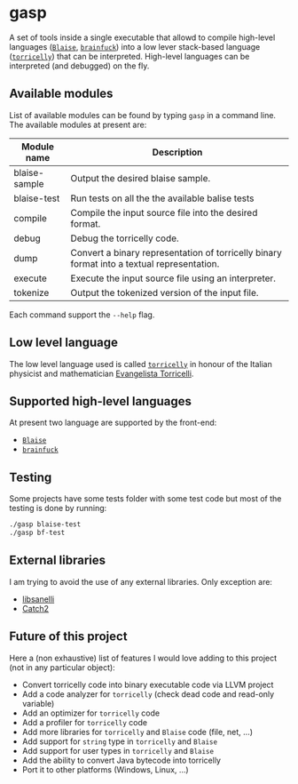 # gasp
A set of tools inside a single executable that allowd to compile high-level languages ([`Blaise`](blaise-lang/docs/README.md), [`brainfuck`](https://gist.github.com/roachhd/dce54bec8ba55fb17d3a)) into a low lever stack-based language ([`torricelly`](torricelly-lang/docs/README.md)) that can be interpreted. High-level languages can be interpreted (and debugged) on the fly.

## Available modules
List of available modules can be found by typing `gasp` in a command line.
The available modules at present are:

| Module name | Description |
| --- | --- |
| blaise-sample | Output the desired blaise sample. |
| blaise-test | Run tests on all the the available balise tests |
| compile | Compile the input source file into the desired format. |
| debug | Debug the torricelly code. |
| dump | Convert a binary representation of torricelly binary format into a textual representation. |
| execute | Execute the input source file using an interpreter. |
| tokenize | Output the tokenized version of the input file. |

Each command support the `--help` flag.

## Low level language
The low level language used is called [`torricelly`](torricelly-lang/docs/README.md) in honour of the Italian physicist and mathematician [Evangelista Torricelli](https://en.wikipedia.org/wiki/Evangelista_Torricelli). 

## Supported high-level languages
At present two language are supported by the front-end:
- [`Blaise`](blaise-lang/docs/README.md)
- [`brainfuck`](https://gist.github.com/roachhd/dce54bec8ba55fb17d3a)

## Testing
Some projects have some tests folder with some test code but most of the testing is done by running:

```zsh
./gasp blaise-test
./gasp bf-test
```

## External libraries
I am trying to avoid the use of any external libraries. Only exception are:
- [libsanelli](https://github.com/sanelli/libsanelli)
- [Catch2](https://github.com/catchorg/Catch2)

## Future of this project
Here a (non exhaustive) list of features I would love adding to this project (not in any particular object):
- Convert torricelly code into binary executable code via LLVM project
- Add a code analyzer for `torricelly` (check dead code and read-only variable)
- Add an optimizer for `torricelly` code
- Add a profiler for `torricelly` code
- Add more libraries for `torricelly` and `Blaise` code (file, net, ...)
- Add support for `string` type in `torricelly` and `Blaise`
- Add support for user types in `torricelly` and `Blaise`
- Add the ability to convert Java bytecode into torricelly
- Port it to other platforms (Windows, Linux, ...)
